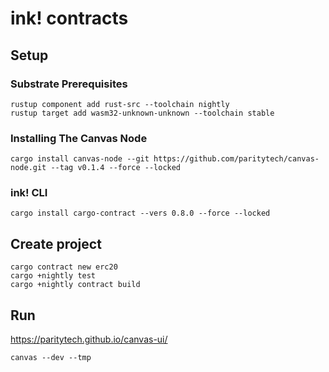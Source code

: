 ink! contracts
==============

## Setup

### Substrate Prerequisites

```
rustup component add rust-src --toolchain nightly
rustup target add wasm32-unknown-unknown --toolchain stable
```

### Installing The Canvas Node

```
cargo install canvas-node --git https://github.com/paritytech/canvas-node.git --tag v0.1.4 --force --locked
```

### ink! CLI

```
cargo install cargo-contract --vers 0.8.0 --force --locked
```

## Create project

```
cargo contract new erc20
cargo +nightly test
cargo +nightly contract build
```

## Run

https://paritytech.github.io/canvas-ui/

```
canvas --dev --tmp
```
